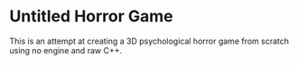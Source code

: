 # Untitled Horror Game

This is an attempt at creating a 3D psychological horror game from scratch using no engine and raw C++.
